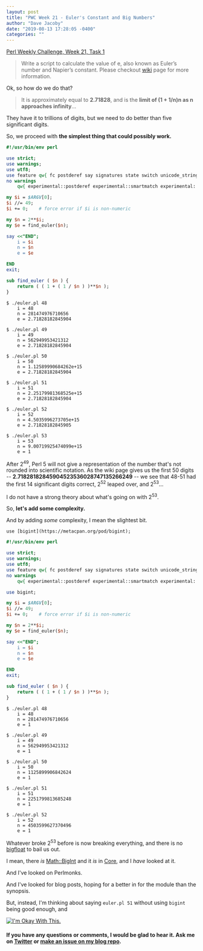 ```yaml
---
layout: post
title: "PWC Week 21 - Euler's Constant and Big Numbers"
author: "Dave Jacoby"
date: "2019-08-13 17:28:05 -0400"
categories: ""
---
```


[Perl Weekly Challenge, Week 21, Task 1](https://perlweeklychallenge.org/blog/perl-weekly-challenge-021/)

> Write a script to calculate the value of e, also known as Euler’s number and Napier’s constant. Please checkout [wiki](<https://en.wikipedia.org/wiki/E_(mathematical_constant)>) page for more information.

Ok, so how do we do that?

> It is approximately equal to **2.71828**, and is the **limit of (1 + 1/n)n as n approaches infinity**...

They have it to trillions of digits, but we need to do better than five significant digits.

So, we proceed with **the simplest thing that could possibly work.**

```perl
#!/usr/bin/env perl

use strict;
use warnings;
use utf8;
use feature qw{ fc postderef say signatures state switch unicode_strings };
no warnings
    qw{ experimental::postderef experimental::smartmatch experimental::signatures };

my $i = $ARGV[0];
$i //= 49;
$i += 0;    # force error if $i is non-numeric

my $n = 2**$i;
my $e = find_euler($n);

say <<"END";
    i = $i
    n = $n
    e = $e

END
exit;

sub find_euler ( $n ) {
    return ( ( 1 + ( 1 / $n ) )**$n );
}
```

```text
$ ./euler.pl 48
    i = 48
    n = 281474976710656
    e = 2.71828182845904

$ ./euler.pl 49
    i = 49
    n = 562949953421312
    e = 2.71828182845904

$ ./euler.pl 50
    i = 50
    n = 1.12589990684262e+15
    e = 2.71828182845904

$ ./euler.pl 51
    i = 51
    n = 2.25179981368525e+15
    e = 2.71828182845904

$ ./euler.pl 52
    i = 52
    n = 4.5035996273705e+15
    e = 2.71828182845905

$ ./euler.pl 53
    i = 53
    n = 9.00719925474099e+15
    e = 1
```

After 2<sup>49</sup>, Perl 5 will not give a representation of the number that's not rounded into scientific notation. As the wiki page gives us the first 50 digits -- **2.71828182845904523536028747135266249** -- we see that 48-51 had the first 14 significant digits correct, 2<sup>52</sup> leaped over, and 2<sup>53</sup>...

I do not have a strong theory about what's going on with 2<sup>53</sup>.

So, **let's add some complexity.**

And by adding _some_ complexity, I mean the slightest bit.

`use [bigint](https://metacpan.org/pod/bigint);`

```perl
#!/usr/bin/env perl

use strict;
use warnings;
use utf8;
use feature qw{ fc postderef say signatures state switch unicode_strings };
no warnings
    qw{ experimental::postderef experimental::smartmatch experimental::signatures };

use bigint;

my $i = $ARGV[0];
$i //= 49;
$i += 0;    # force error if $i is non-numeric

my $n = 2**$i;
my $e = find_euler($n);

say <<"END";
    i = $i
    n = $n
    e = $e

END
exit;

sub find_euler ( $n ) {
    return ( ( 1 + ( 1 / $n ) )**$n );
}
```

```text
$ ./euler.pl 48
    i = 48
    n = 281474976710656
    e = 1

$ ./euler.pl 49
    i = 49
    n = 562949953421312
    e = 1

$ ./euler.pl 50
    i = 50
    n = 1125899906842624
    e = 1

$ ./euler.pl 51
    i = 51
    n = 2251799813685248
    e = 1

$ ./euler.pl 52
    i = 52
    n = 4503599627370496
    e = 1
```

Whatever broke 2<sup>53</sup> before is now breaking everything, and there is no [bigfloat](https://metacpan.org/pod/bigfloat) to bail us out.

I mean, there _is_ [Math::BigInt](https://metacpan.org/pod/Math::BigInt) and it _is_ in [Core](https://perldoc.perl.org/index-modules-M.html), and I _have_ looked at it.

And I've looked on Perlmonks.

And I've looked for blog posts, hoping for a better in for the module than the synopsis.

But, instead, I'm thinking about saying `euler.pl 51` without using `bigint` being good enough, and

[![I'm Okay With This.](https://jacoby.github.io/images/imokay.png)](https://jacoby.github.io/images/imokay.png)

#### If you have any questions or comments, I would be glad to hear it. Ask me on [Twitter](https://twitter.com/jacobydave) or [make an issue on my blog repo](https://github.com/jacoby/jacoby.github.io).
